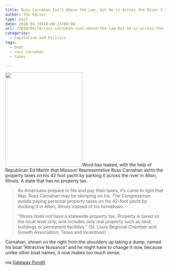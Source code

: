 ```yaml
---
title: Russ Carnahan Isn’t Above the Law, but He is Across the River From It
author: The Editor
type: post
date: 2010-04-19T16:00:23+00:00
url: /2010/04/19/russ-carnahan-isnt-above-the-law-but-he-is-across-the-river-from-it/
categories:
  - Capitalism and Politics
tags:
  - boat
  - russ carnahan
  - taxes

---
```

[<img class="alignright size-full wp-image-3974" title="russ-carnahan" src="http://punchingkitty.com/wp-content/uploads/2010/04/russ-carnahan.jpeg" alt="" width="245" height="300" />][1]Word has leaked, with the help of Republican Ed Martin that Missouri Representative Russ Carnahan skirts the property taxes on his 42 foot yacht by parking it across the river in Alton, Illinois. A state that has no property tax.

> As Americans prepare to file and pay their taxes, it’s come to light that Rep. Russ Carnahan may be skimping on his. The Congressman avoids paying personal property taxes on his 42-foot yacht by docking it in Alton, Illinois instead of his hometown.
> 
> “Illinois does not have a statewide property tax. Property is taxed on the local level only, and includes only real property such as land, buildings or permanent facilities.” (St. Louis Regional Chamber and Growth Association; Taxes and Incentives)

Carnahan, shown on the right from the shoulders up taking a dump, named his boat “Attractive Nuisance” and he might have to change it now, because unlike other boat names, it now makes too much sense.

via <a href="http://gatewaypundit.firstthings.com/2010/04/figures-lib-rep-russ-carnahan-parks-unregistered-yacht-on-illinois-side-of-river-to-escape-paying-missouri-taxes/" target="_blank">Gateway Pundit</a>

 [1]: http://punchingkitty.com/wp-content/uploads/2010/04/russ-carnahan.jpeg